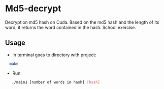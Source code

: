 # Md5-decrypt

 Decryption md5 hash on Cuda. 
 Based on the md5 hash and the length of its word, it returns the word contained in the hash.
 School exercise.

 ## Usage

 * In terminal goes to directory with project:

 ```bash
   make
   ```

* Run:

```bash
   ./main1 [number of words in hash] [hash] 
   ```
